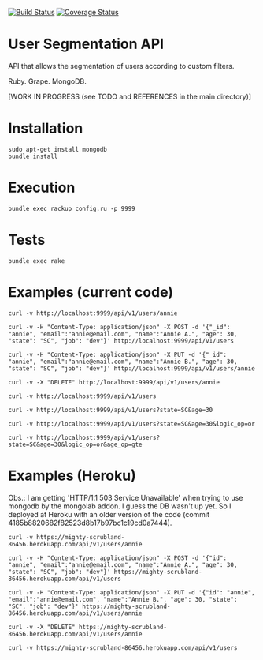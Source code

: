[![Build Status](https://travis-ci.org/jpbonson/UserSegmentationAPI.svg?branch=master)](https://travis-ci.org/jpbonson/) [![Coverage Status](https://coveralls.io/repos/github/jpbonson/UserSegmentationAPI/badge.svg?branch=master)](https://coveralls.io/github/jpbonson/UserSegmentationAPI?branch=master)

# User Segmentation API

API that allows the segmentation of users according to custom filters.

Ruby. Grape. MongoDB.

[WORK IN PROGRESS (see TODO and REFERENCES in the main directory)]

# Installation

```
sudo apt-get install mongodb
bundle install
```

# Execution

```
bundle exec rackup config.ru -p 9999
```

# Tests

```
bundle exec rake
```

# Examples (current code)

```
curl -v http://localhost:9999/api/v1/users/annie
```

```
curl -v -H "Content-Type: application/json" -X POST -d '{"_id": "annie", "email":"annie@email.com", "name":"Annie A.", "age": 30, "state": "SC", "job": "dev"}' http://localhost:9999/api/v1/users
```

```
curl -v -H "Content-Type: application/json" -X PUT -d '{"_id": "annie", "email":"annie@email.com", "name":"Annie B.", "age": 30, "state": "SC", "job": "dev"}' http://localhost:9999/api/v1/users/annie
```

```
curl -v -X "DELETE" http://localhost:9999/api/v1/users/annie
```

```
curl -v http://localhost:9999/api/v1/users
```

```
curl -v http://localhost:9999/api/v1/users?state=SC&age=30
```

```
curl -v http://localhost:9999/api/v1/users?state=SC&age=30&logic_op=or
```

```
curl -v http://localhost:9999/api/v1/users?state=SC&age=30&logic_op=or&age_op=gte
```

# Examples (Heroku)

Obs.: I am getting 'HTTP/1.1 503 Service Unavailable' when trying to use mongodb by the mongolab addon. I guess the DB wasn't up yet. So I deployed at Heroku with an older version of the code (commit 4185b8820682f82523d8b17b97bc1c19cd0a7444).

```
curl -v https://mighty-scrubland-86456.herokuapp.com/api/v1/users/annie
```

```
curl -v -H "Content-Type: application/json" -X POST -d '{"id": "annie", "email":"annie@email.com", "name":"Annie A.", "age": 30, "state": "SC", "job": "dev"}' https://mighty-scrubland-86456.herokuapp.com/api/v1/users
```

```
curl -v -H "Content-Type: application/json" -X PUT -d '{"id": "annie", "email":"annie@email.com", "name":"Annie B.", "age": 30, "state": "SC", "job": "dev"}' https://mighty-scrubland-86456.herokuapp.com/api/v1/users/annie
```

```
curl -v -X "DELETE" https://mighty-scrubland-86456.herokuapp.com/api/v1/users/annie
```

```
curl -v https://mighty-scrubland-86456.herokuapp.com/api/v1/users
```
